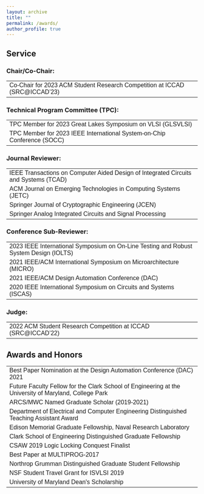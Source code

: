 ```yaml
---
layout: archive
title: ""
permalink: /awards/
author_profile: true
---
```


<head>
<style>
table {
  font-family: arial, sans-serif;
  border-collapse: collapse;
  width: 100%;
}

td, th {
  border: 1px solid #dddddd;
  text-align: left;
  padding: 8px;
}

tr:nth-child(even) {
  background-color: #dddddd;
}
</style>
</head>
<body>
 
<h2>Service</h2>

<h3>Chair/Co-Chair:</h3>

<table>
  <tr>
    <td>Co-Chair for 2023 ACM Student Research Competition at ICCAD (SRC@ICCAD’23) </td>
  </tr>
</table>
  
<h3>Technical Program Committee (TPC):</h3>

<table>
  <tr>
    <td>TPC Member for 2023 Great Lakes Symposium on VLSI (GLSVLSI) </td>
  </tr>
  <tr>
    <td>TPC Member for 2023 IEEE International System-on-Chip Conference (SOCC) </td>
  </tr>
</table>
  
  
<h3>Journal Reviewer:</h3>
<table>
  <tr>
    <td>IEEE Transactions on Computer Aided Design of Integrated Circuits and Systems (TCAD)</td>
  </tr>
  <tr>
    <td>ACM Journal on Emerging Technologies in Computing Systems (JETC)</td>
  </tr>
  <tr>  
    <td> Springer Journal of Cryptographic Engineering (JCEN)
  </tr>  
  <tr>
    <td>Springer Analog Integrated Circuits and Signal Processing</td>
  </tr>
</table>

  
<h3>Conference Sub-Reviewer:</h3>

<table>
  <tr>
    <td> 2023 IEEE International Symposium on On-Line Testing and Robust System Design (IOLTS)</td>
  </tr>
  <tr>
    <td>2021 IEEE/ACM International Symposium on Microarchitecture (MICRO)</td>
  </tr>
  <tr>
    <td>2021 IEEE/ACM Design Automation Conference (DAC)</td>
  </tr>
  <tr>
    <td>2020 IEEE International Symposium on Circuits and Systems (ISCAS)</td>
  </tr>
</table>

<h3>Judge:</h3>

<table>
  <tr>
    <td>2022 ACM Student Research Competition at ICCAD (SRC@ICCAD’22) </td>
  </tr>
</table>

<h2>Awards and Honors</h2>

<table>
  <tr>
    <td>Best Paper Nomination at the Design Automation Conference (DAC) 2021</td>
  </tr>
  <tr>
    <td>Future Faculty Fellow for the Clark School of Engineering at the University of Maryland, College Park</td>
  </tr>
  <tr>
    <td>ARCS/MWC Named Graduate Scholar (2019-2021)</td>
  </tr>
  <tr>
    <td>Department of Electrical and Computer Engineering Distinguished Teaching Assistant Award</td>
  </tr>
  <tr>
    <td>Edison Memorial Graduate Fellowship, Naval Research Laboratory</td>
  </tr>
  <tr>
    <td>Clark School of Engineering Distinguished Graduate Fellowship</td>
  </tr>
  <tr>
    <td>CSAW 2019 Logic Locking Conquest Finalist</td>
  </tr>
  <tr>
    <td>Best Paper at MULTIPROG-2017</td>
  </tr>
  <tr>
    <td>Northrop Grumman Distinguished Graduate Student Fellowship</td>
  </tr>
  <tr>
    <td> NSF Student Travel Grant for ISVLSI 2019</td>
  </tr>  
  <tr>
    <td>University of Maryland Dean's Scholarship</td>
  </tr>
</table>

</body>
